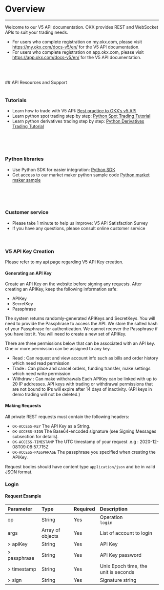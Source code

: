# Overview
___
Welcome to our V5 API documentation. OKX provides REST and WebSocket APIs to suit your trading needs.

- For users who complete registration on my.okx.com, please visit https://my.okx.com/docs-v5/en/ for the V5 API documentation.
- For users who complete registration on app.okx.com, please visit https://app.okx.com/docs-v5/en/ for the V5 API documentation.
<br>
<br>
<br>
## API Resources and Support
<br>
<br>

### Tutorials
- Learn how to trade with V5 API: [Best practice to OKX’s v5 API]()
- Learn python spot trading step by step: [Python Spot Trading Tutorial]()
- Learn python derivatives trading step by step: [Python Derivatives Trading Tutorial]()
<br>
<br>
<br>

### Python libraries
- Use Python SDK for easier integration: [Python SDK]()
- Get access to our market maker python sample code [Python market maker sample]()
<br>
<br>
<br>

### Customer service
- Please take 1 minute to help us improve: V5 API Satisfaction Survey
- If you have any questions, please consult online customer service
  <br>
  <br>
  <br>

### V5 API Key Creation
Please refer to [my api page](https://www.okx.com/en-sg/account/login?forward=%2Fen-sg%2Faccount%2Fmy-api) regarding V5 API Key creation.

#### Generating an API Key
Create an API Key on the website before signing any requests. After creating an APIKey, keep the following information safe:

- APIKey
- SecretKey
- Passphrase

The system returns randomly-generated APIKeys and SecretKeys. You will need to provide the Passphrase to access the API. We store the salted hash of your Passphrase for authentication. We cannot recover the Passphrase if you have lost it. You will need to create a new set of APIKey.

There are three permissions below that can be associated with an API key. One or more permission can be assigned to any key.

- Read : Can request and view account info such as bills and order history which need read permission
- Trade : Can place and cancel orders, funding transfer, make settings which need write permission
- Withdraw : Can make withdrawals
Each APIKey can be linked with up to 20 IP addresses.
API keys with trading or withdrawal permissions that are not bound to IPs will expire after 14 days of inactivity. (API keys in demo trading will not be deleted.)

#### Making Requests
All private REST requests must contain the following headers:

- `OK-ACCESS-KEY` The API Key as a String.
- `OK-ACCESS-SIGN` The Base64-encoded signature (see Signing Messages subsection for details).
- `OK-ACCESS-TIMESTAMP` The UTC timestamp of your request .e.g : 2020-12-08T09:08:57.715Z
- `OK-ACCESS-PASSPHRASE` The passphrase you specified when creating the APIKey.

Request bodies should have content type `application/json` and be in valid JSON format.

### Login
#### Request Example

| Parameter | Type             | Required             | Description                          |
|:----------------|:-----------------|:---------------------|:-------------------------------------|
| op             | String           | Yes                  | Operation          <br/> `login`       |
| args           | Array of objects | Yes                  | List of account to login             |
| > apiKey       | String           | Yes                  | API Key                              |
| > passphrase   | String           | Yes                  | API Key password                     |
| > timestamp    | String           | Yes                  | Unix Epoch time, the unit is seconds |
| > sign         | String           | Yes	| Signature string                     |

